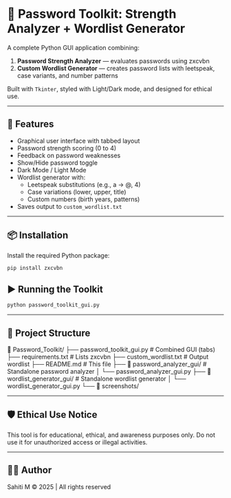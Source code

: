 # 🔐 Password Toolkit: Strength Analyzer + Wordlist Generator

A complete Python GUI application combining:

1. **Password Strength Analyzer** — evaluates passwords using zxcvbn
2. **Custom Wordlist Generator** — creates password lists with leetspeak, case variants, and number patterns

Built with `Tkinter`, styled with Light/Dark mode, and designed for ethical use.

---

## 🚀 Features

- Graphical user interface with tabbed layout
- Password strength scoring (0 to 4)
- Feedback on password weaknesses
- Show/Hide password toggle
- Dark Mode / Light Mode
- Wordlist generator with:
  - Leetspeak substitutions (e.g., a → @, 4)
  - Case variations (lower, upper, title)
  - Custom numbers (birth years, patterns)
- Saves output to `custom_wordlist.txt`

---

## 📦 Installation

Install the required Python package:

```bash
pip install zxcvbn
```

## ▶️ Running the Toolkit
```bash
python password_toolkit_gui.py
```

---

## 📁 Project Structure

📁 Password_Toolkit/
├── password_toolkit_gui.py              # Combined GUI (tabs)
├── requirements.txt                     # Lists zxcvbn
├── custom_wordlist.txt                  # Output wordlist
├── README.md                            # This file
├── 📁 password_analyzer_gui/            # Standalone password analyzer
│   └── password_analyzer_gui.py
├── 📁 wordlist_generator_gui/           # Standalone wordlist generator
│   └── wordlist_generator_gui.py
└── 📁 screenshots/                      

---

## 🛡️ Ethical Use Notice
This tool is for educational, ethical, and awareness purposes only.
Do not use it for unauthorized access or illegal activities.

---

## 👩‍💻 Author
Sahiti M
© 2025 | All rights reserved
